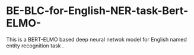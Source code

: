# BE-BLC-for-English-NER-task-Bert-ELMO-
This is a BERT-ELMO based deep neural netwok model for English named entity recognition task .
